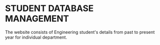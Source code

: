# STUDENT DATABASE MANAGEMENT



The website consists of Engineering student's details from past to present year for individual department. 






